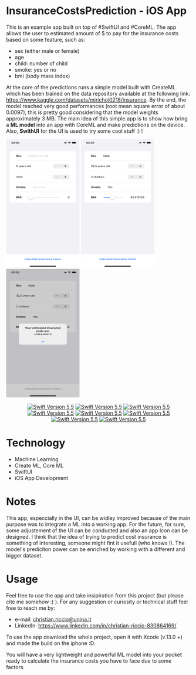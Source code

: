 # InsuranceCostsPrediction - iOS App 
This is an example app built on top of #SwiftUI and #CoreML. 
The app allows the user to estimated amount of $ to pay for the insurance costs based on some feature, such as: 
- sex (either male or female)
- age 
- child: number of child 
- smoke: yes or no
- bmi (body mass index)

At the core of the predictions runs a simple model built with CreateML which has been trained on the data repository available at the following link: 
https://www.kaggle.com/datasets/mirichoi0218/insurance.
By the end, the model reached very good performances (root mean square error of about 0.0097), this is pretty good considering that the model weights approximately 3 MB.
The main idea of this simple app is to show how bring a **ML model** into an app with CoreML and make predictions on the device. 
Also, **SwithUI** for the UI is used to try some cool stuff :) !


<img src="https://github.com/christianriccio/InsuranceCostsPrediction/blob/main/IMG_0072.PNG" width="200" height="350"> <img src="https://github.com/christianriccio/InsuranceCostsPrediction/blob/main/IMG_0073.PNG" width="200" height="350">  <img src="https://github.com/christianriccio/InsuranceCostsPrediction/blob/main/IMG_0074.PNG" width="200" height="350"> 


<p align="center">

<a href="#" alt="Swift Version">
        <img src="https://img.shields.io/static/v1?label=Technology&message=ML&color=brightgreen&logo=swift" alt="Swift Version 5.5"></a>

<a href="#" alt="Swift Version">
        <img src="https://img.shields.io/static/v1?label=BDesigned for %20Version&message=IPhone&color=brightgreen&logo=swift" alt="Swift Version 5.5"></a>
        
<a href="#" alt="Swift Version">
        <img src="https://img.shields.io/static/v1?label=Built for %20Version&message=iOS15&color=brightgreen&logo=swift" alt="Swift Version 5.5"></a>

<a href="#" alt="Swift Version">
        <img src="https://img.shields.io/static/v1?label=Swift%20Version&message=5.5&color=brightgreen&logo=swift" alt="Swift Version 5.5"></a>
        
<a href="#" alt="Swift Version">
        <img src="https://img.shields.io/static/v1?label=Xcode%20Version&message=13.0+&color=brightgreen&logo=swift" alt="Swift Version 5.5"></a>
        
<a href="#" alt="Swift Version">
        <img src="https://img.shields.io/static/v1?label=Framework%20Version&message=CreateML&color=brightgreen&logo=swift" alt="Swift Version 5.5"></a>

<a href="#" alt="Swift Version">
        <img src="https://img.shields.io/static/v1?label=Framework%20Version&message=CoreML&color=brightgreen&logo=swift" alt="Swift Version 5.5"></a>
        
<a href="#" alt="Swift Version">
        <img src="https://img.shields.io/static/v1?label=Framework%20Version&message=SwiftUI&color=brightgreen&logo=swift" alt="Swift Version 5.5"></a>
        
     
</p> 

# Technology

- Machine Learning
- Create ML, Core ML
- SwiftUI
- iOS App Development 

# Notes
This app, especcially in the UI, can be widley improved because of the main purpose was to integrate a ML into a working app. 
For the future, for sure, some adjustement of the UI can be conducted and also an app Icon can be designed. 
I think that the idea of trying to predict cost insurance is something of interesting, someone might fint it usefull (who knows !). 
The model's prediciton power can be enriched by working with a different and bigger dataset.
# Usage
Feel free to use the app and take insipiration from this project (but please cite me somehow :) ). For any suggestion or curiosity or technical stuff feel free to reach me by: 

- e-mail: christian.riccio@unina.it
- LinkedIn: https://www.linkedin.com/in/christian-riccio-830864169/

To use the app download the whole project, open it with Xcode (v.13.0 +) and made the build on the iphone :D.

You will have a very lightweight and powerful ML model into your pocket ready to calculate the insurance costs you have to face due to some factors.
